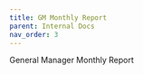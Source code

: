 ```yaml
---
title: GM Monthly Report
parent: Internal Docs
nav_order: 3
---
```


General Manager Monthly Report
